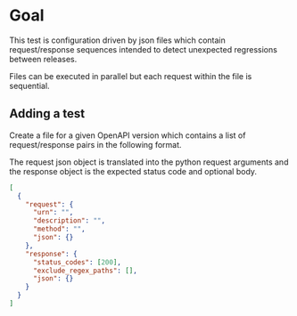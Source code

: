 # Goal

This test is configuration driven by json files which contain request/response sequences intended to
detect unexpected regressions between releases.

Files can be executed in parallel but each request within the file is sequential.

## Adding a test

Create a file for a given OpenAPI version which contains a list of request/response pairs in the following
format.

The request json object is translated into the python request arguments and the response object is the
expected status code and optional body.

```json
[
  {
    "request": {
      "urn": "",
      "description": "",
      "method": "",
      "json": {}
    },
    "response": {
      "status_codes": [200],
      "exclude_regex_paths": [],
      "json": {}
    }
  }
]
```
